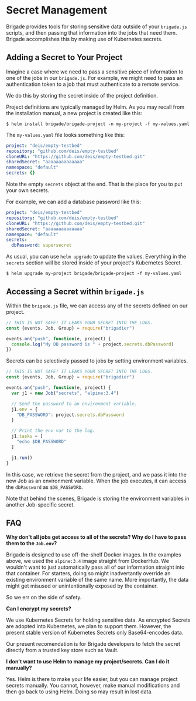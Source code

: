 # Secret Management

Brigade provides tools for storing sensitive data outside of your `brigade.js` scripts,
and then passing that information into the jobs that need them. Brigade accomplishes
this by making use of Kubernetes secrets.

## Adding a Secret to Your Project

Imagine a case where we need to pass a sensitive piece of information to one of the jobs
in our `brigade.js`. For example, we might need to pass an authentication token to a job that
must authenticate to a remote service.

We do this by storing the secret inside of the project definition.

Project definitions are typically managed by Helm. As you may recall from the installation
manual, a new project is created like this:

```console
$ helm install brigade/brigade-project -n my-project -f my-values.yaml
```

The `my-values.yaml` file looks something like this:

```yaml
project: "deis/empty-testbed"
repository: "github.com/deis/empty-testbed"
cloneURL: "https://github.com/deis/empty-testbed.git"
sharedSecret: "aaaaaaaaaaaaaa"
namespace: "default"
secrets: {}
```

Note the empty `secrets` object at the end. That is the place for you to put your own
secrets.

For example, we can add a database password like this:

```yaml
project: "deis/empty-testbed"
repository: "github.com/deis/empty-testbed"
cloneURL: "https://github.com/deis/empty-testbed.git"
sharedSecret: "aaaaaaaaaaaaaa"
namespace: "default"
secrets:
  dbPassword: supersecret
```

As usual, you can use `helm upgrade` to update the values. Everything in the `secrets`
section will be stored inside of your project's Kubernetes Secret.

```console
$ helm upgrade my-project brigade/brigade-project -f my-values.yaml
```

## Accessing a Secret within `brigade.js`

Within the `brigade.js` file, we can access any of the secrets defined on our project.

```javascript
// THIS IS NOT SAFE! IT LEAKS YOUR SECRET INTO THE LOGS.
const {events, Job, Group} = require("brigadier")

events.on("push", function(e, project) {
  console.log("My DB password is " + project.secrets.dbPassword)
})
```

Secrets can be selectively passed to jobs by setting environment variables.

```javascript
// THIS IS NOT SAFE! IT LEAKS YOUR SECRET INTO THE LOGS.
const {events, Job, Group} = require("brigadier")

events.on("push", function(e, project) {
  var j1 = new Job("secrets", "alpine:3.4")

  // Send the password to an environment variable.
  j1.env = {
    "DB_PASSWORD": project.secrets.dbPassword
  }

  // Print the env var to the log.
  j1.tasks = [
    "echo $DB_PASSWORD"
  ]

  j1.run()
}
```

In this case, we retrieve the secret from the project, and we pass it into the new
Job as an environment variable. When the job executes, it can access the `dbPassword`
as `$DB_PASSWORD`.

Note that behind the scenes, Brigade is storing the environment variables in another
Job-specific secret.

## FAQ

**Why don't all jobs get access to all of the secrets? Why do I have to pass them
to the `Job.env`?**

Brigade is designed to use off-the-shelf Docker images. In the examples above, we used the
`alpine:3.4` image straight from DockerHub. We wouldn't want to just automatically pass
all of our information straight into that container. For starters, doing so might
inadvertantly override an existing environment variable of the same name. More
importantly, the data might get misused or unintentionally exposed by the container.

So we err on the side of safety.

**Can I encrypt my secrets?**

We use Kubernetes Secrets for holding sensitive data. As encrypted Secrets are
adopted into Kubernetes, we plan to support them. However, the present stable
version of Kubernetes Secrets only Base64-encodes data.

Our present recomendation is for Brigade developers to fetch the secret directly from a
trusted key store such as Vault.

**I don't want to use Helm to manage my project/secrets. Can I do it manually?**

Yes. Helm is there to make your life easier, but you can manage project secrets manually.
You cannot, however, make manual modifications and then go back to using Helm. Doing so
may result in lost data.
